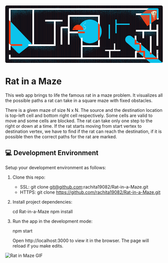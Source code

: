 ![Rat in Maze Graphic](https://github.com/rachita19082/Rat-in-a-Maze/blob/main/public/ratinmaze.png)
# Rat in a Maze

This web app brings to life the famous rat in a maze problem. It visualizes all the possible paths a rat can take in a square maze with fixed obstacles. 

There is a given maze of size N x N. The source and the destination location is top-left cell and bottom right cell respectively. Some cells are valid to move and some cells are blocked. The rat can take only one step to the right or down at a time. If the rat starts moving from start vertex to destination vertex, we have to find if the rat can reach the destination, if it is possible then the correct paths for the rat are marked.

## 💻 Development Environment

Setup your development environment as follows:

1. Clone this repo:
    * SSL:
    git clone git@github.com:rachita19082/Rat-in-a-Maze.git
    * HTTPS:
    git clone https://github.com/rachita19082/Rat-in-a-Maze.git

2. Install project dependencies:

    cd Rat-in-a-Maze
    npm install

3. Run the app in the development mode:

    npm start

    Open http://localhost:3000 to view it in the browser.
    The page will reload if you make edits.

![Rat in Maze GIF](https://github.com/rachita19082/Rat-in-a-Maze/blob/main/public/Rat%20in%20Maze%20gif.gif)

